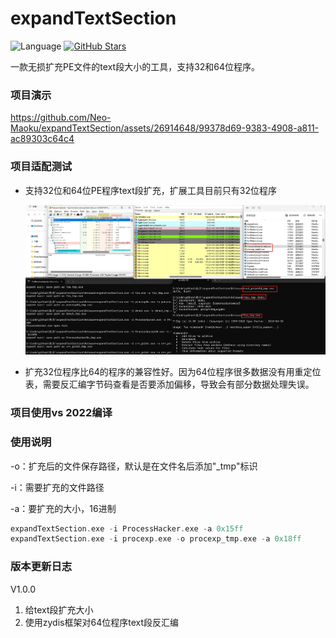 # expandTextSection
![Language](https://img.shields.io/badge/language-c++-blue.svg) [![GitHub Stars](https://img.shields.io/github/stars/Neo-Maoku/expandTextSection.svg)](https://github.com/Neo-Maoku/expandTextSection/stargazers)

一款无损扩充PE文件的text段大小的工具，支持32和64位程序。

### 项目演示
https://github.com/Neo-Maoku/expandTextSection/assets/26914648/99378d69-9383-4908-a811-ac89303c64c4

### 项目适配测试

- 支持32位和64位PE程序text段扩充，扩展工具目前只有32位程序

  ![screenshots](./res/example.png)

- 扩充32位程序比64的程序的兼容性好。因为64位程序很多数据没有用重定位表，需要反汇编字节码查看是否要添加偏移，导致会有部分数据处理失误。

### 项目使用vs 2022编译

### 使用说明

-o：扩充后的文件保存路径，默认是在文件名后添加"_tmp"标识

-i：需要扩充的文件路径

-a：要扩充的大小，16进制

```c
expandTextSection.exe -i ProcessHacker.exe -a 0x15ff
expandTextSection.exe -i procexp.exe -o procexp_tmp.exe -a 0x18ff
```

### 版本更新日志

V1.0.0

1. 给text段扩充大小
1. 使用zydis框架对64位程序text段反汇编

